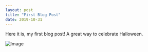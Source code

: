 ```yaml
---
layout: post
title: "First Blog Post"
date: 2019-10-31
---
```


Here it is, my first blog post! A great way to celebrate Halloween.

![Image](https://.github.com/images/JackOLanterns.png)
